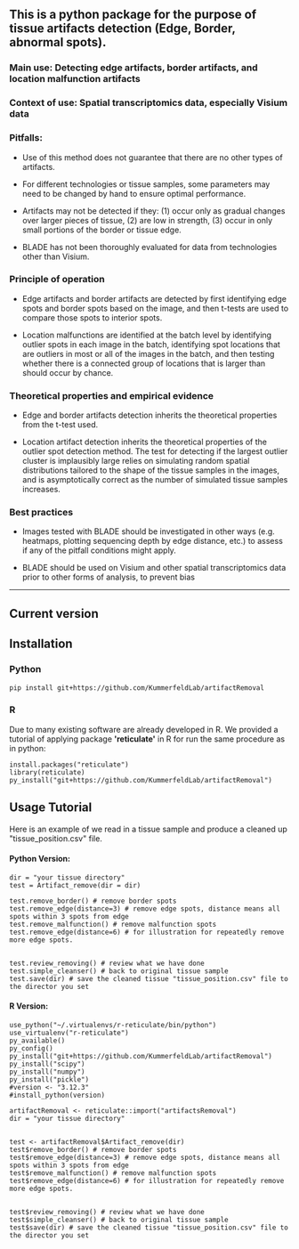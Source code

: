 


## This is a python package for the purpose of tissue artifacts detection (Edge, Border, abnormal spots).

### Main use:  Detecting edge artifacts, border artifacts, and location malfunction artifacts

### Context of use: Spatial transcriptomics data, especially Visium data

### Pitfalls: 
- Use of this method does not guarantee that there are no other types of artifacts.

- For different technologies or tissue samples, some parameters may need to be changed by hand to ensure optimal performance.

- Artifacts may not be detected if they: (1) occur only as gradual changes over larger pieces of tissue, (2) are low in strength, (3) occur in only small portions of the border or tissue edge.

- BLADE has not been thoroughly evaluated for data from technologies other than Visium.

### Principle of operation 

- Edge artifacts and border artifacts are detected by first identifying edge spots and border spots based on the image, and then t-tests are used to compare those spots to interior spots.

- Location malfunctions are identified at the batch level by identifying outlier spots in each image in the batch, identifying spot locations that are outliers in most or all of the images in the batch, and then testing whether there is a connected group of locations that is larger than should occur by chance.


### Theoretical properties and empirical evidence
- Edge and border artifacts detection inherits the theoretical properties from the t-test used.

- Location artifact detection inherits the theoretical properties of the outlier spot detection method. The test for detecting if the largest outlier cluster is implausibly large relies on simulating random spatial distributions tailored to the shape of the tissue samples in the images, and is asymptotically correct as the number of simulated tissue samples increases.

### Best practices

- Images tested with BLADE should be investigated in other ways (e.g. heatmaps, plotting sequencing depth by edge distance, etc.) to assess if any of the pitfall conditions might apply.

- BLADE should be used on Visium and other spatial transcriptomics data prior to other forms of analysis, to prevent bias
----------------------

## Current version 

## Installation 

### Python
```
pip install git+https://github.com/KummerfeldLab/artifactRemoval
```


### R
Due to many existing software are already developed in R. We provided a tutorial of applying package **'reticulate'** in R for run the same procedure as in python:  
```
install.packages("reticulate")
library(reticulate)
py_install("git+https://github.com/KummerfeldLab/artifactRemoval")
```



## Usage Tutorial


Here is an example of we read in a tissue sample and produce a cleaned up "tissue_position.csv" file. 

#### Python Version:
```
dir = "your tissue directory"
test = Artifact_remove(dir = dir)

test.remove_border() # remove border spots
test.remove_edge(distance=3) # remove edge spots, distance means all spots within 3 spots from edge
test.remove_malfunction() # remove malfunction spots
test.remove_edge(distance=6) # for illustration for repeatedly remove more edge spots.


test.review_removing() # review what we have done
test.simple_cleanser() # back to original tissue sample
test.save(dir) # save the cleaned tissue "tissue_position.csv" file to the director you set

```

#### R Version:
```
use_python("~/.virtualenvs/r-reticulate/bin/python")
use_virtualenv("r-reticulate")
py_available()
py_config()
py_install("git+https://github.com/KummerfeldLab/artifactRemoval")
py_install("scipy")
py_install("numpy")
py_install("pickle")
#version <- "3.12.3"
#install_python(version)

artifactRemoval <- reticulate::import("artifactsRemoval")
dir = "your tissue directory"


test <- artifactRemoval$Artifact_remove(dir)
test$remove_border() # remove border spots
test$remove_edge(distance=3) # remove edge spots, distance means all spots within 3 spots from edge
test$remove_malfunction() # remove malfunction spots
test$remove_edge(distance=6) # for illustration for repeatedly remove more edge spots.


test$review_removing() # review what we have done
test$simple_cleanser() # back to original tissue sample
test$save(dir) # save the cleaned tissue "tissue_position.csv" file to the director you set
```
